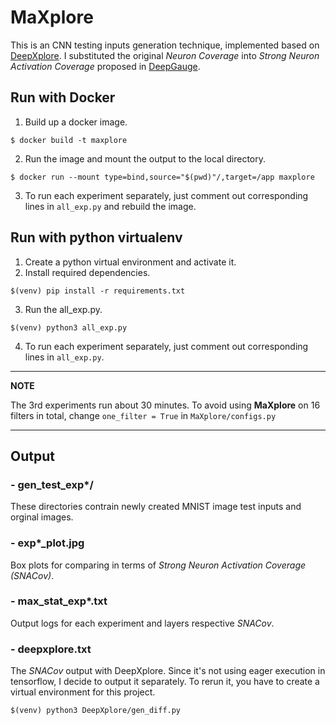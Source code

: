 # MaXplore

This is an CNN testing inputs generation technique, implemented based on [DeepXplore](https://github.com/peikexin9/deepxplore). I substituted the original *Neuron Coverage* into *Strong Neuron Activation Coverage* proposed in [DeepGauge](https://deepgauge.github.io/).

## Run with Docker

1. Build up a docker image.
```
$ docker build -t maxplore
```

2. Run the image and mount the output to the local directory.
```
$ docker run --mount type=bind,source="$(pwd)"/,target=/app maxplore
```
3. To run each experiment separately, just comment out corresponding lines in `all_exp.py` and rebuild the image.

## Run with python virtualenv

1. Create a python virtual environment and activate it.
2. Install required dependencies.
```
$(venv) pip install -r requirements.txt
```
3. Run the all_exp.py.
```
$(venv) python3 all_exp.py
```
4. To run each experiment separately, just comment out corresponding lines in `all_exp.py`.

---
**NOTE**

The 3rd experiments run about 30 minutes. To avoid using **MaXplore** on 16 filters in total, change `one_filter = True` in `MaXplore/configs.py`

---

## Output

### - gen_test_exp*/
These directories contrain newly created MNIST image test inputs and orginal images.

### - exp*_plot.jpg
Box plots for comparing in terms of *Strong Neuron Activation Coverage (SNACov)*.

### - max_stat_exp*.txt
Output logs for each experiment and layers respective *SNACov*.

### - deepxplore.txt
The *SNACov* output with DeepXplore. Since it's not using eager execution in tensorflow, I decide to output it separately. To rerun it, you have to create a virtual environment for this project.
```
$(venv) python3 DeepXplore/gen_diff.py
```